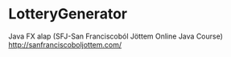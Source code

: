 # LotteryGenerator
Java FX alap
(SFJ-San Franciscoból Jöttem Online Java Course)
http://sanfranciscoboljottem.com/
